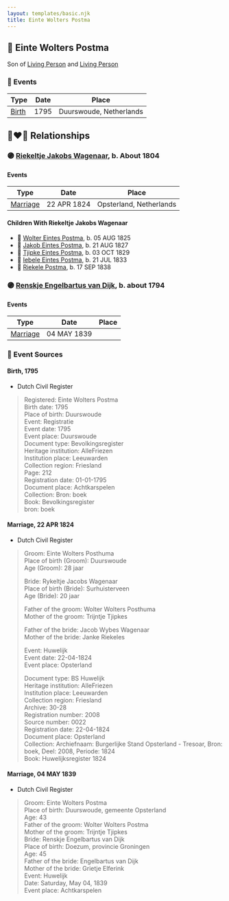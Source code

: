 ```yaml
---
layout: templates/basic.njk
title: Einte Wolters Postma
---
```

## 🔵 Einte Wolters Postma

Son of [Living Person](/people/2/26527652) and [Living Person](/people/7/78249927)

### 📆 Events

Type | Date | Place
------ | ------ | ------
[Birth](#event-7ce9d09e-aefc-4c61-b841-26c7750fe715) | 1795 | Duurswoude, Netherlands

## 👩‍❤️‍👨 Relationships

### 🟣 [Riekeltje Jakobs Wagenaar](/people/7/77820694), b. About 1804

#### Events

Type | Date | Place
------ | ------ | ------
[Marriage](#event-f0e8f0f9-b389-41e8-87ba-2460ca727621) | 22 APR 1824 | Opsterland, Netherlands
#### Children With Riekeltje Jakobs Wagenaar
* 🔵 [Wolter Eintes Postma](/people/7/78693659), b. 05 AUG 1825
* 🔵 [Jakob Eintes Postma](/people/4/46630400), b. 21 AUG 1827
* 🔵 [Tjipke Eintes Postma](/people/9/98204460), b. 03 OCT 1829
* 🔵 [Iebele Eintes Postma](/people/6/62935454), b. 21 JUL 1833
* 🔵 [Riekele Postma](/people/4/40864364), b. 17 SEP 1838
### 🟣 [Renskje Engelbartus van Dijk](/people/3/31673342), b. about 1794

#### Events

Type | Date | Place
------ | ------ | ------
[Marriage](#event-7dba2c7a-c21a-4aca-b9d5-eae25770243a) | 04 MAY 1839 |
### 📰 Event Sources

#### <a id="event-7ce9d09e-aefc-4c61-b841-26c7750fe715"></a> Birth, 1795
* Dutch Civil Register
>   
  > Registered: Einte Wolters Postma  
  > Birth date: 1795  
  > Place of birth: Duurswoude  
  > Event: Registratie  
  > Event date: 1795  
  > Event place: Duurswoude  
  > Document type: Bevolkingsregister  
  > Heritage institution: AlleFriezen  
  > Institution place: Leeuwarden  
  > Collection region: Friesland  
  > Page: 212  
  > Registration date: 01-01-1795  
  > Document place: Achtkarspelen  
  > Collection: Bron: boek  
  > Book: Bevolkingsregister  
  > bron: boek  
  >
#### <a id="event-f0e8f0f9-b389-41e8-87ba-2460ca727621"></a> Marriage, 22 APR 1824
* Dutch Civil Register
>   
  > Groom: Einte Wolters Posthuma  
  > Place of birth (Groom): Duurswoude  
  > Age (Groom): 28 jaar  
  >   
  > Bride: Rykeltje Jacobs Wagenaar  
  > Place of birth (Bride): Surhuisterveen  
  > Age (Bride): 20 jaar  
  >   
  > Father of the groom: Wolter Wolters Posthuma  
  > Mother of the groom: Trijntje Tjipkes  
  >   
  > Father of the bride: Jacob Wybes Wagenaar  
  > Mother of the bride: Janke Riekeles  
  >   
  > Event: Huwelijk  
  > Event date: 22-04-1824  
  > Event place: Opsterland  
  >   
  > Document type: BS Huwelijk  
  > Heritage institution: AlleFriezen  
  > Institution place: Leeuwarden  
  > Collection region: Friesland  
  > Archive: 30-28  
  > Registration number: 2008  
  > Source number: 0022  
  > Registration date: 22-04-1824  
  > Document place: Opsterland  
  > Collection: Archiefnaam: Burgerlijke Stand Opsterland - Tresoar, Bron: boek, Deel: 2008, Periode: 1824  
  > Book: Huwelijksregister 1824  
  >

#### <a id="event-7dba2c7a-c21a-4aca-b9d5-eae25770243a"></a> Marriage, 04 MAY 1839
* Dutch Civil Register
>   
  > Groom: Einte Wolters Postma  
  > Place of birth: Duurswoude, gemeente Opsterland  
  > Age: 43  
  > Father of the groom: Wolter Wolters Postma  
  > Mother of the groom: Trijntje Tjipkes  
  > Bride: Renskje Engelbartus van Dijk  
  > Place of birth: Doezum, provincie Groningen  
  > Age: 45  
  > Father of the bride: Engelbartus van Dijk  
  > Mother of the bride: Grietje Elferink  
  > Event: Huwelijk  
  > Date: Saturday, May 04, 1839  
  > Event place: Achtkarspelen
